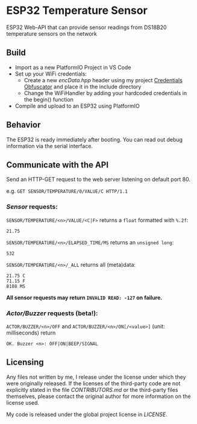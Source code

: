 # ESP32 Temperature Sensor
ESP32 Web-API that can provide sensor readings from DS18B20 temperature sensors on the network


## Build

- Import as a new PlatformIO Project in VS Code
- Set up your WiFi credentials:
  - Create a new *encData.hpp* header using my project [Credentials Obfuscator](https://github.com/Gumbini/credentials-obfuscator) and place it in the include directory
  - Change the WiFiHandler by adding your hardcoded credentials in the begin() function
- Compile and upload to an ESP32 using PlatformIO

## Behavior

The ESP32 is ready immediately after booting. You can read out debug information via the serial interface.

## Communicate with the API

Send an HTTP-GET request to the web server listening on default port 80.

e.g. ```GET SENSOR/TEMPERATURE/0/VALUE/C HTTP/1.1```

### *Sensor* requests:

```SENSOR/TEMPERATURE/<n>/VALUE/<C|F>``` returns a ```float``` formatted with ```%.2f```:
```
21.75
```

```SENSOR/TEMPERATURE/<n>/ELAPSED_TIME/MS``` returns an ```unsigned long```:
```
532
```

```SENSOR/TEMPERATURE/<n>/_ALL``` returns all (meta)data:
```
21.75 C
71.15 F
8108 MS
```

**All sensor requests may return ```INVALID READ: -127``` on failure.**

### *Actor/Buzzer* requests (beta!):


```ACTOR/BUZZER/<n>/OFF``` and ```ACTOR/BUZZER/<n>/ON[/<value>]``` (unit: milliseconds) return
```
OK. Buzzer <n>: OFF|ON|BEEP/SIGNAL
```

## Licensing

Any files not written by me, I release under the license under which they were originally released. If the licenses of the third-party code are not explicitly stated in the file *CONTRIBUTORS.md* or the third-party files themselves, please contact the original author for more information on the license used.

My code is released under the global project license in *LICENSE*.
